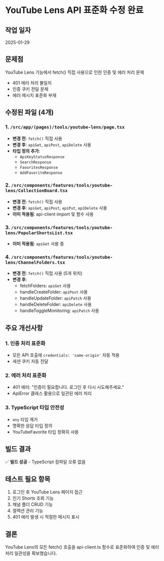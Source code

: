 # YouTube Lens API 표준화 수정 완료

## 작업 일자
2025-01-29

## 문제점
YouTube Lens 기능에서 fetch() 직접 사용으로 인한 인증 및 에러 처리 문제
- 401 에러 처리 불일치
- 인증 쿠키 전달 문제
- 에러 메시지 표준화 부재

## 수정된 파일 (4개)

### 1. `/src/app/(pages)/tools/youtube-lens/page.tsx`
- **변경 전**: `fetch()` 직접 사용
- **변경 후**: `apiGet`, `apiPost`, `apiDelete` 사용
- **타입 정의 추가**: 
  - `ApiKeyStatusResponse`
  - `SearchResponse`
  - `FavoritesResponse`
  - `AddFavoriteResponse`

### 2. `/src/components/features/tools/youtube-lens/CollectionBoard.tsx`
- **변경 전**: `fetch()` 직접 사용
- **변경 후**: `apiGet`, `apiPost`, `apiPut`, `apiDelete` 사용
- **이미 적용됨**: api-client import 및 함수 사용

### 3. `/src/components/features/tools/youtube-lens/PopularShortsList.tsx`
- **이미 적용됨**: `apiGet` 사용 중

### 4. `/src/components/features/tools/youtube-lens/ChannelFolders.tsx`
- **변경 전**: `fetch()` 직접 사용 (5개 위치)
- **변경 후**: 
  - fetchFolders: `apiGet` 사용
  - handleCreateFolder: `apiPost` 사용
  - handleUpdateFolder: `apiPatch` 사용
  - handleDeleteFolder: `apiDelete` 사용
  - handleToggleMonitoring: `apiPatch` 사용

## 주요 개선사항

### 1. 인증 처리 표준화
- 모든 API 호출에 `credentials: 'same-origin'` 자동 적용
- 세션 쿠키 자동 전달

### 2. 에러 처리 표준화
- 401 에러: "인증이 필요합니다. 로그인 후 다시 시도해주세요."
- ApiError 클래스 활용으로 일관된 에러 처리

### 3. TypeScript 타입 안전성
- `any` 타입 제거
- 명확한 응답 타입 정의
- YouTubeFavorite 타입 정확히 사용

## 빌드 결과
✅ **빌드 성공** - TypeScript 컴파일 오류 없음

## 테스트 필요 항목
1. 로그인 후 YouTube Lens 페이지 접근
2. 인기 Shorts 조회 기능
3. 채널 폴더 CRUD 기능
4. 컬렉션 관리 기능
5. 401 에러 발생 시 적절한 메시지 표시

## 결론
YouTube Lens의 모든 fetch() 호출을 api-client.ts 함수로 표준화하여 인증 및 에러 처리 일관성을 확보했습니다.